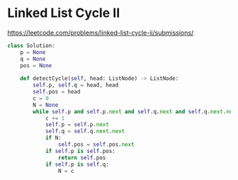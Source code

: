 # Linked List Cycle II

https://leetcode.com/problems/linked-list-cycle-ii/submissions/

```python
class Solution:
    p = None
    q = None
    pos = None
    
    def detectCycle(self, head: ListNode) -> ListNode:
        self.p, self.q = head, head
        self.pos = head
        c = 0
        N = None
        while self.p and self.p.next and self.q.next and self.q.next.next:
            c += 1
            self.p = self.p.next
            self.q = self.q.next.next
            if N:
                self.pos = self.pos.next
            if self.p is self.pos:
                return self.pos
            if self.p is self.q:
                N = c
```

